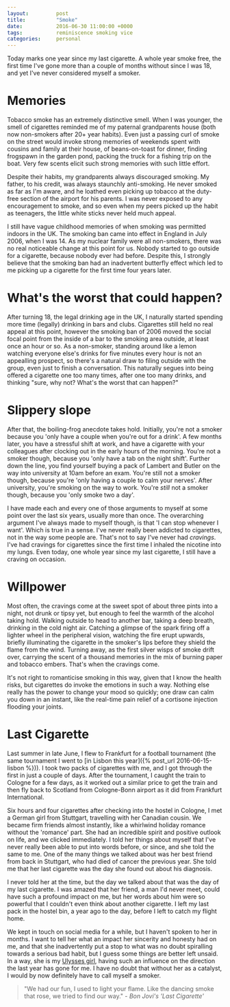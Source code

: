 ```yaml
---
layout:         post
title:          "Smoke"
date:           2016-06-30 11:00:00 +0000
tags:           reminiscence smoking vice
categories:     personal
---
```


Today marks one year since my last cigarette. A whole year smoke free, the first time I've gone more than a couple of months without since I was 18, and yet I've never considered myself a smoker.

<!-- Read More -->

# Memories

Tobacco smoke has an extremely distinctive smell. When I was younger, the smell of cigarettes reminded me of my paternal grandparents house (both now non-smokers after 20+ year habits). Even just a passing curl of smoke on the street would invoke strong memories of weekends spent with cousins and family at their house, of beans-on-toast for dinner, finding frogspawn in the garden pond, packing the truck for a fishing trip on the boat. Very few scents elicit such strong memories with such little effort.

Despite their habits, my grandparents always discouraged smoking. My father, to his credit, was always staunchly anti-smoking. He never smoked as far as I'm aware, and he loathed even picking up tobacco at the duty-free section of the airport for his parents. I was never exposed to any encouragement to smoke, and so even when my peers picked up the habit as teenagers, the little white sticks never held much appeal.

I still have vague childhood memories of when smoking was permitted indoors in the UK. The smoking ban came into effect in England in July 2006, when I was 14. As my nuclear family were all non-smokers, there was no real noticeable change at this point for us. Nobody started to go outside for a cigarette, because nobody ever had before. Despite this, I strongly believe that the smoking ban had an inadvertent butterfly effect which led to me picking up a cigarette for the first time four years later.

# What's the worst that could happen?

After turning 18, the legal drinking age in the UK, I naturally started spending more time (legally) drinking in bars and clubs. Cigarettes still held no real appeal at this point, however the smoking ban of 2006 moved the social focal point from the inside of a bar to the smoking area outside, at least once an hour or so. As a non-smoker, standing around like a lemon watching everyone else's drinks for five minutes every hour is not an appealling prospect, so there's a natural draw to filing outside with the group, even just to finish a conversation. This naturally segues into being offered a cigarette one too many times, after one too many drinks, and thinking "sure, why not? What's the worst that can happen?"

# Slippery slope

After that, the boiling-frog anecdote takes hold. Initially, you're not a smoker because you 'only have a couple when you're out for a drink'. A few months later, you have a stressful shift at work, and have a cigarette with your colleagues after clocking out in the early hours of the morning. You're not a smoker though, because you 'only have a tab on the night shift'. Further down the line, you find yourself buying a pack of Lambert and Butler on the way into university at 10am before an exam. You're still not a smoker though, because you're 'only having a couple to calm your nerves'. After university, you're smoking on the way to work. You're *still* not a smoker though, because you 'only smoke two a day'.

I have made each and every one of those arguments to myself at some point over the last six years, usually more than once. The overarching argument I've always made to myself though, is that 'I can stop whenever I want'. Which is true in a sense. I've never really been addicted to cigarettes, not in the way some people are. That's not to say I've never had *cravings*. I've had cravings for cigarettes since the first time I inhaled the nicotine into my lungs. Even today, one whole year since my last cigarette, I still have a craving on occasion. 

# Willpower

Most often, the cravings come at the sweet spot of about three pints into a night, not drunk or tipsy yet, but enough to feel the warmth of the alcohol taking hold. Walking outside to head to another bar, taking a deep breath, drinking in the cold night air. Catching a glimpse of the spark firing off a lighter wheel in the peripheral vision, watching the fire erupt upwards, briefly illuminating the cigarette in the smoker's lips before they shield the flame from the wind. Turning away, as the first silver wisps of smoke drift over, carrying the scent of a thousand memories in the mix of burning paper and tobacco embers. That's when the cravings come.

It's not right to romanticise smoking in this way, given that I know the health risks, but cigarettes do invoke the emotions in such a way. Nothing else really has the power to change your mood so quickly; one draw can calm you down in an instant, like the real-time pain relief of a cortisone injection flooding your joints. 

# Last Cigarette

Last summer in late June, I flew to Frankfurt for a football tournament (the same tournament I went to [in Lisbon this year]({% post_url 2016-06-15-lisbon %})). I took two packs of cigarettes with me, and I got through the first in just a couple of days. After the tournament, I caught the train to Cologne for a few days, as it worked out a similar price to get the train and then fly back to Scotland from Cologne-Bonn airport as it did from Frankfurt International. 

Six hours and four cigarettes after checking into the hostel in Cologne, I met a German girl from Stuttgart, travelling with her Canadian cousin. We became firm friends almost instantly, like a whirlwind holiday romance without the 'romance' part. She had an incredible spirit and positive outlook on life, and we clicked immediately. I told her things about myself that I've never really been able to put into words before, or since, and she told the same to me. One of the many things we talked about was her best friend from back in Stuttgart, who had died of cancer the previous year. She told me that her last cigarette was the day she found out about his diagnosis.  

I never told her at the time, but the day we talked about that was the day of my last cigarette. I was amazed that her friend, a man I'd never meet, could have such a profound impact on me, but her words about him were so powerful that I couldn't even think about another cigarette. I left my last pack in the hostel bin, a year ago to the day, before I left to catch my flight home.

We kept in touch on social media for a while, but I haven't spoken to her in months. I want to tell her what an impact her sincerity and honesty had on me, and that she inadvertently put a stop to what was no doubt spiralling towards a serious bad habit, but I guess some things are better left unsaid. In a way, she is my [Ulysses girl][ulysses-reddit-post], having such an influence on the direction the last year has gone for me. I have no doubt that without her as a catalyst, I would by now definitely have to call myself a smoker.

> "We had our fun, I used to light your flame. Like the dancing smoke that rose, we tried to find our way." - *Bon Jovi's 'Last Cigarette'*

[ulysses-reddit-post]: https://www.reddit.com/r/AskReddit/comments/258w8s/what_is_a_story_you_have_been_dying_to_tell/chex9eq